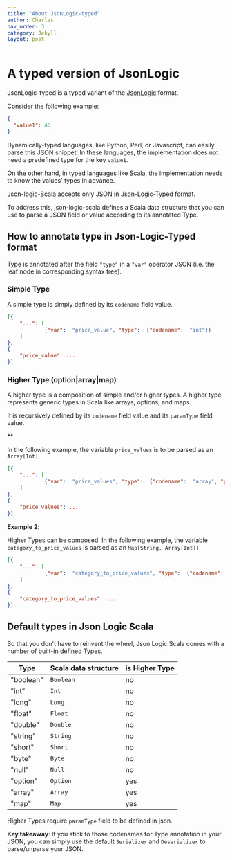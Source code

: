 ```yaml
---
title: "About JsonLogic-typed"
author: Charles
nav_order: 3
category: Jekyll
layout: post
---
```


# A typed version of JsonLogic

JsonLogic-typed is a typed variant of the [JsonLogic](https://jsonlogic.com) format. 

Consider the following example:

```json
{
  "value1": 45
}
```

Dynamically-typed languages, like Python, Perl, or Javascript, can easily parse
this JSON snippet.
In these languages, the implementation does not need a predefined type
for the key `value1`.

On the other hand, in typed languages like Scala, the implementation
needs to know the values' types in advance.

Json-logic-Scala accepts only JSON in Json-Logic-Typed format.

To address this, json-logic-scala defines a Scala data structure that you
can use to parse a JSON field or value according to its annotated Type.

## How to annotate type in Json-Logic-Typed format

Type is annotated after the field `"type"` in a `"var"` operator JSON
(i.e. the leaf node in corresponding syntax tree).

### Simple Type

A simple type is simply defined by its `codename` field value.

```json
[{
    "...": [
            {"var":  "price_value", "type":  {"codename":  "int"}}
    ]
},
{
    "price_value": ...
}]
```

### Higher Type (option|array|map)

A higher type is a composition of simple and/or higher types.
A higher type represents generic types in Scala like arrays, options, and maps.

It is recursively defined by its `codename` field value and its `paramType` field value.

**

In the following example, the variable `price_values` is to be parsed as an `Array[Int]`

```json
[{
    "...": [
            {"var":  "price_values", "type":  {"codename":  "array", "paramType": {"codename":  "int"}}}
    ]
},
{
    "price_values": ...
}]
```

**Example 2**:

Higher Types can be composed.
In the following example, the variable `category_to_price_values` is parsed as
an `Map[String, Array[Int]]`

```json
[{
    "...": [
            {"var":  "category_to_price_values", "type":  {"codename":  "map", "paramType": {"codename":  "array", "paramType": {"codename":  "int"}}}}
    ]
},
{
    "category_to_price_values": ...
}]
```

## Default types in Json Logic Scala
So that you don't have to reinvent the wheel, Json Logic Scala comes with a
number of built-in defined Types.

| Type  | Scala data structure  | is Higher Type    |
|---|---|---|
|   "boolean"   |    `Boolean`   |  no  |
|   "int"       |    `Int`       |  no  |
|   "long"      |    `Long`      |  no  |
|   "float"     |    `Float`     |  no  |
|   "double"    |    `Double`    |  no  |
|   "string"    |    `String`    |  no  |
|   "short"     |    `Short`     |  no  |
|   "byte"      |    `Byte`      |  no  |
|   "null"      |    `Null`      |  no  |
|   "option"     |    `Option`     |  yes  |
|   "array"      |    `Array`      |  yes  |
|   "map"      |    `Map`      |  yes  |

Higher Types require `paramType` field to be defined in json.

**Key takeaway**: If you stick to those codenames for Type annotation in your JSON,
you can simply use the default `Serializer` and `Deserializer` to parse/unparse your
JSON.
